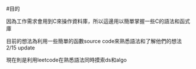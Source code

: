 #目的

因為工作需求會用到C來操作資料庫，所以這邊用以簡單掌握一些C的語法和函式庫

目前的想法為利用一些簡單的函數source code來熟悉語法和了解他們的想法 2/15 update

現在則是利用leetcode在熟悉語法同時摸索ds和algo
